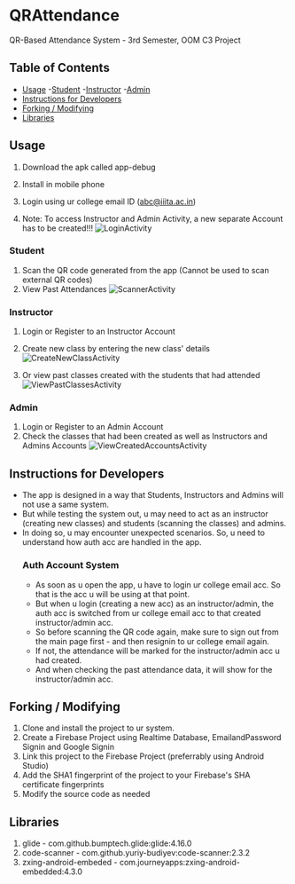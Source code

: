# QRAttendance
QR-Based Attendance System - 3rd Semester, OOM C3 Project

## Table of Contents
- [Usage](#usage)
  -[Student](#student)
  -[Instructor](#instructor)
  -[Admin](#admin)
- [Instructions for Developers](#instructions-for-developers)
- [Forking / Modifying](#forking--modifying)
- [Libraries](#libraries)

## Usage
1. Download the apk called app-debug
2. Install in mobile phone
3. Login using ur college email ID (abc@iiita.ac.in)
   <img src="https://github.com/EzraKim09/QRAttendance/assets/117889472/7f460de2-4e5a-4183-bc0f-f113807ea3b0" width="10">

4. Note: To access Instructor and Admin Activity, a new separate Account has to be created!!!
   ![LoginActivity](https://github.com/EzraKim09/QRAttendance/assets/117889472/a78003d2-82dd-405f-bb86-81b90e90b4f1)

### Student
1. Scan the QR code generated from the app (Cannot be used to scan external QR codes)
2. View Past Attendances
   ![ScannerActivity](https://github.com/EzraKim09/QRAttendance/assets/117889472/0f5922a5-836d-4cd2-97c5-cad2a2eb7ed7)

### Instructor
1. Login or Register to an Instructor Account
2. Create new class by entering the new class' details
   ![CreateNewClassActivity](https://github.com/EzraKim09/QRAttendance/assets/117889472/f49a3876-152c-4bd4-a4f8-7ad719abe796)

3. Or view past classes created with the students that had attended
   ![ViewPastClassesActivity](https://github.com/EzraKim09/QRAttendance/assets/117889472/6dc95d7d-6002-45a2-8637-8564efa4fd27)

### Admin
1. Login or Register to an Admin Account
2. Check the classes that had been created as well as Instructors and Admins Accounts
   ![ViewCreatedAccountsActivity](https://github.com/EzraKim09/QRAttendance/assets/117889472/140e7167-b3fc-4e92-9cbf-637924f63c68)

## Instructions for Developers
- The app is designed in a way that Students, Instructors and Admins will not use a same system.
- But while testing the system out, u may need to act as an instructor (creating new classes) and students (scanning the classes) and admins.
- In doing so, u may encounter unexpected scenarios. So, u need to understand how auth acc are handled in the app.
  ### Auth Account System
  - As soon as u open the app, u have to login ur college email acc. So that is the acc u will be using at that point.
  - But when u login (creating a new acc) as an instructor/admin, the auth acc is switched from ur college email acc to that created instructor/admin acc.
  - So before scanning the QR code again, make sure to sign out from the main page first - and then resignin to ur college email again.
  - If not, the attendance will be marked for the instructor/admin acc u had created.
  - And when checking the past attendance data, it will show for the instructor/admin acc.
 
## Forking / Modifying
1. Clone and install the project to ur system.
2. Create a Firebase Project using Realtime Database, EmailandPassword Signin and Google Signin
3. Link this project to the Firebase Project (preferrably using Android Studio)
4. Add the SHA1 fingerprint of the project to your Firebase's SHA certificate fingerprints
5. Modify the source code as needed

## Libraries
1. glide - com.github.bumptech.glide:glide:4.16.0
2. code-scanner - com.github.yuriy-budiyev:code-scanner:2.3.2
3. zxing-android-embeded - com.journeyapps:zxing-android-embedded:4.3.0
